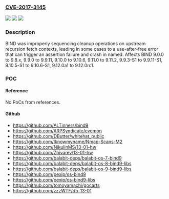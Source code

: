 ### [CVE-2017-3145](https://cve.mitre.org/cgi-bin/cvename.cgi?name=CVE-2017-3145)
![](https://img.shields.io/static/v1?label=Product&message=BIND%209&color=blue)
![](https://img.shields.io/static/v1?label=Version&message=%3D%209.0.0%20to%209.8.x%2C%209.9.0%20to%209.9.11%2C%209.10.0%20to%209.10.6%2C%209.11.0%20to%209.11.2%2C%209.9.3-S1%20to%209.9.11-S1%2C%209.10.5-S1%20to%209.10.6-S1%2C%209.12.0a1%20to%209.12.0rc1%20&color=brighgreen)
![](https://img.shields.io/static/v1?label=Vulnerability&message=While%20this%20bug%20has%20existed%20in%20BIND%20since%209.0.0%2C%20there%20are%20no%20known%20code%20paths%20leading%20to%20it%20in%20ISC%20releases%20prior%20to%20those%20containing%20the%20fix%20for%20CVE-2017-3137.%20%20Thus%20while%20all%20instances%20of%20BIND%20ought%20to%20be%20patched%2C%20only%20ISC%20versions%20%5B9.9.9-P8%20to%209.9.11%2C%209.10.4-P8%20to%209.10.6%2C%209.11.0-P5%20to%209.11.2%2C%209.9.9-S10%20to%209.9.11-S1%2C%209.10.5-S1%20to%209.10.6-S1%2C%20and%209.12.0a1%20to%209.12.0rc1%5D%20acting%20as%20DNSSEC%20validating%20resolvers%20are%20currently%20known%20to%20crash%20due%20to%20this%20bug.%20%20The%20known%20crash%20is%20an%20assertion%20failure%20in%20netaddr.c.&color=brighgreen)

### Description

BIND was improperly sequencing cleanup operations on upstream recursion fetch contexts, leading in some cases to a use-after-free error that can trigger an assertion failure and crash in named. Affects BIND 9.0.0 to 9.8.x, 9.9.0 to 9.9.11, 9.10.0 to 9.10.6, 9.11.0 to 9.11.2, 9.9.3-S1 to 9.9.11-S1, 9.10.5-S1 to 9.10.6-S1, 9.12.0a1 to 9.12.0rc1.

### POC

#### Reference
No PoCs from references.

#### Github
- https://github.com/ALTinners/bind9
- https://github.com/ARPSyndicate/cvemon
- https://github.com/DButter/whitehat_public
- https://github.com/Iknowmyname/Nmap-Scans-M2
- https://github.com/NikulinMS/13-01-hw
- https://github.com/Zhivarev/13-01-hw
- https://github.com/balabit-deps/balabit-os-7-bind9
- https://github.com/balabit-deps/balabit-os-8-bind9-libs
- https://github.com/balabit-deps/balabit-os-9-bind9-libs
- https://github.com/pexip/os-bind9
- https://github.com/pexip/os-bind9-libs
- https://github.com/tomoyamachi/gocarts
- https://github.com/zzzWTF/db-13-01

